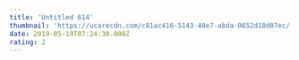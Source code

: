 ```yaml
---
title: 'Untitled 614'
thumbnail: 'https://ucarecdn.com/c81ac416-5143-40e7-abda-0652d18d07ec/'
date: 2019-05-19T07:24:30.000Z
rating: 2
---
```

